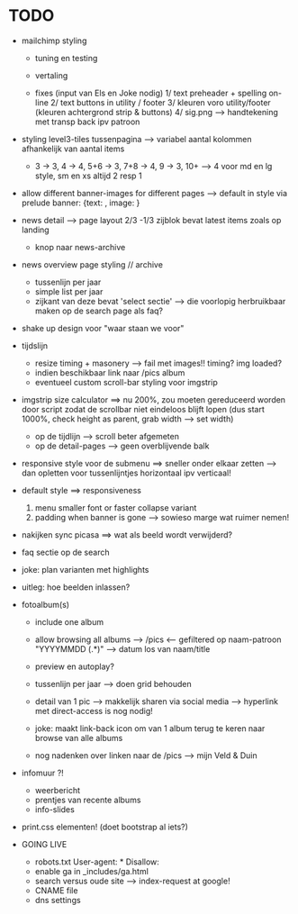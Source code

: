 TODO
====
- mailchimp styling 
    - tuning en testing
    - vertaling
    
    - fixes (input van Els en Joke nodig)
      1/ text preheader + spelling on-line
      2/ text buttons in utility / footer
      3/ kleuren voro utility/footer (kleuren achtergrond strip & buttons)
      4/ sig.png --> handtekening met transp back ipv patroon 
    

- styling level3-tiles tussenpagina --> variabel aantal kolommen afhankelijk van aantal items 
   - 3 -> 3, 4 -> 4, 5+6 -> 3, 7+8 -> 4, 9 -> 3, 10+ --> 4 voor md en lg style, sm en xs altijd 2 resp 1

- allow different banner-images for different pages --> default in style
  via prelude banner: {text:  , image: }

- news detail --> page layout 2/3 -1/3 zijblok bevat latest items zoals op landing
  + knop naar news-archive

- news overview page styling // archive
  - tussenlijn per jaar
  - simple list per jaar
  - zijkant van deze bevat 'select sectie' --> die voorlopig herbruikbaar maken op de search page als faq?

- shake up design voor "waar staan we voor"

- tijdslijn
  - resize timing + masonery --> fail met images!! timing? img loaded?
  - indien beschikbaar link naar /pics album
  - eventueel custom scroll-bar styling voor imgstrip

- imgstrip size calculator ==> nu 200%, zou moeten gereduceerd worden door script zodat de scrollbar niet eindeloos blijft lopen (dus start 1000%, check height as parent, grab width --> set width)
  * op de tijdlijn --> scroll beter afgemeten
  * op de detail-pages --> geen overblijvende balk



- responsive style voor de submenu ==> sneller onder elkaar zetten --> dan opletten voor tussenlijntjes horizontaal ipv verticaal!

- default style ==> responsiveness
  1. menu smaller font or faster collapse variant
  2. padding when banner is gone --> sowieso marge wat ruimer nemen!
  
- nakijken sync picasa ==> wat als beeld wordt verwijderd?  

- faq sectie op de search


- joke: plan varianten met highlights

- uitleg: hoe beelden inlassen?


- fotoalbum(s)
  - include one album
  - allow browsing all albums --> /pics <-- gefiltered op naam-patroon "YYYYMMDD (.*)" --> datum los van naam/title
  - preview en autoplay?
  
  - tussenlijn per jaar --> doen grid behouden
  
  - detail van 1 pic --> makkelijk sharen via social media --> hyperlink met direct-access is nog nodig!
  
  - joke: maakt link-back icon om van 1 album terug te keren naar browse van alle albums
  
  - nog nadenken over linken naar de /pics --> mijn Veld & Duin
  
  
  
- infomuur ?!
  - weerbericht
  - prentjes van recente albums
  - info-slides


- print.css elementen! (doet bootstrap al iets?)
  
- GOING LIVE 
  - robots.txt
        User-agent: *
        Disallow:
  - enable ga in _includes/ga.html
  - search versus oude site --> index-request at google!
  - CNAME file
  - dns settings